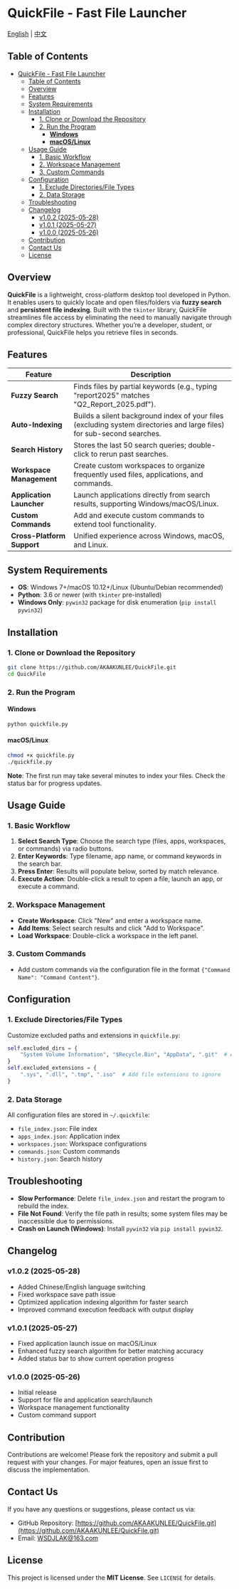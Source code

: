 # QuickFile - Fast File Launcher

[English](https://github.com/AKAAKUNLEE/QuickFile/blob/main/README.md) | [中文](https://github.com/AKAAKUNLEE/QuickFile/blob/main/README_zh-CN.md)

## Table of Contents

- [QuickFile - Fast File Launcher](#quickfile---fast-file-launcher)
  - [Table of Contents](#table-of-contents)
  - [Overview](#overview)
  - [Features](#features)
  - [System Requirements](#system-requirements)
  - [Installation](#installation)
    - [1. Clone or Download the Repository](#1-clone-or-download-the-repository)
    - [2. Run the Program](#2-run-the-program)
      - [**Windows**](#windows)
      - [**macOS/Linux**](#macoslinux)
  - [Usage Guide](#usage-guide)
    - [1. Basic Workflow](#1-basic-workflow)
    - [2. Workspace Management](#2-workspace-management)
    - [3. Custom Commands](#3-custom-commands)
  - [Configuration](#configuration)
    - [1. Exclude Directories/File Types](#1-exclude-directoriesfile-types)
    - [2. Data Storage](#2-data-storage)
  - [Troubleshooting](#troubleshooting)
  - [Changelog](#changelog)
    - [v1.0.2 (2025-05-28)](#v102-2025-05-28)
    - [v1.0.1 (2025-05-27)](#v101-2025-05-27)
    - [v1.0.0 (2025-05-26)](#v100-2025-05-26)
  - [Contribution](#contribution)
  - [Contact Us](#contact-us)
  - [License](#license)

## Overview

**QuickFile** is a lightweight, cross-platform desktop tool developed in Python. It enables users to quickly locate and open files/folders via **fuzzy search** and **persistent file indexing**. Built with the `tkinter` library, QuickFile streamlines file access by eliminating the need to manually navigate through complex directory structures. Whether you’re a developer, student, or professional, QuickFile helps you retrieve files in seconds.

## Features

| Feature                          | Description                                                                                                            |
| -------------------------------- | ---------------------------------------------------------------------------------------------------------------------- |
| **Fuzzy Search**           | Finds files by partial keywords (e.g., typing "report2025" matches "Q2_Report_2025.pdf").                              |
| **Auto-Indexing**          | Builds a silent background index of your files (excluding system directories and large files) for sub-second searches. |
| **Search History**         | Stores the last 50 search queries; double-click to rerun past searches.                                                |
| **Workspace Management**   | Create custom workspaces to organize frequently used files, applications, and commands.                                |
| **Application Launcher**   | Launch applications directly from search results, supporting Windows/macOS/Linux.                                      |
| **Custom Commands**        | Add and execute custom commands to extend tool functionality.                                                          |
| **Cross-Platform Support** | Unified experience across Windows, macOS, and Linux.                                                                   |

## System Requirements

- **OS**: Windows 7+/macOS 10.12+/Linux (Ubuntu/Debian recommended)
- **Python**: 3.6 or newer (with `tkinter` pre-installed)
- **Windows Only**: `pywin32` package for disk enumeration (`pip install pywin32`)

## Installation

### 1. Clone or Download the Repository

```bash
git clone https://github.com/AKAAKUNLEE/QuickFile.git
cd QuickFile
```

### 2. Run the Program

#### **Windows**

```bash
python quickfile.py
```

#### **macOS/Linux**

```bash
chmod +x quickfile.py
./quickfile.py
```

**Note**: The first run may take several minutes to index your files. Check the status bar for progress updates.

## Usage Guide

### 1. Basic Workflow

1. **Select Search Type**: Choose the search type (files, apps, workspaces, or commands) via radio buttons.
2. **Enter Keywords**: Type filename, app name, or command keywords in the search bar.
3. **Press Enter**: Results will populate below, sorted by match relevance.
4. **Execute Action**: Double-click a result to open a file, launch an app, or execute a command.

### 2. Workspace Management

- **Create Workspace**: Click "New" and enter a workspace name.
- **Add Items**: Select search results and click "Add to Workspace".
- **Load Workspace**: Double-click a workspace in the left panel.

### 3. Custom Commands

- Add custom commands via the configuration file in the format `{"Command Name": "Command Content"}`.

## Configuration

### 1. Exclude Directories/File Types

Customize excluded paths and extensions in `quickfile.py`:

```python
self.excluded_dirs = {
    "System Volume Information", "$Recycle.Bin", "AppData", ".git"  # Add your paths
}
self.excluded_extensions = {
    ".sys", ".dll", ".tmp", ".iso"  # Add file extensions to ignore
}
```

### 2. Data Storage

All configuration files are stored in `~/.quickfile`:

- `file_index.json`: File index
- `apps_index.json`: Application index
- `workspaces.json`: Workspace configurations
- `commands.json`: Custom commands
- `history.json`: Search history

## Troubleshooting

- **Slow Performance**: Delete `file_index.json` and restart the program to rebuild the index.
- **File Not Found**: Verify the file path in results; some system files may be inaccessible due to permissions.
- **Crash on Launch (Windows)**: Install `pywin32` via `pip install pywin32`.

## Changelog

### v1.0.2 (2025-05-28)

- Added Chinese/English language switching
- Fixed workspace save path issue
- Optimized application indexing algorithm for faster search
- Improved command execution feedback with output display

### v1.0.1 (2025-05-27)

- Fixed application launch issue on macOS/Linux
- Enhanced fuzzy search algorithm for better matching accuracy
- Added status bar to show current operation progress

### v1.0.0 (2025-05-26)

- Initial release
- Support for file and application search/launch
- Workspace management functionality
- Custom command support

## Contribution

Contributions are welcome! Please fork the repository and submit a pull request with your changes. For major features, open an issue first to discuss the implementation.

## Contact Us

If you have any questions or suggestions, please contact us via:

- GitHub Repository: [https://github.com/AKAAKUNLEE/QuickFile.git](https://github.com/AKAAKUNLEE/QuickFile.git)
- Email: [WSDJLAK@163.com](mailto:WSDJLAK@163.com)

## License

This project is licensed under the **MIT License**. See `LICENSE` for details.